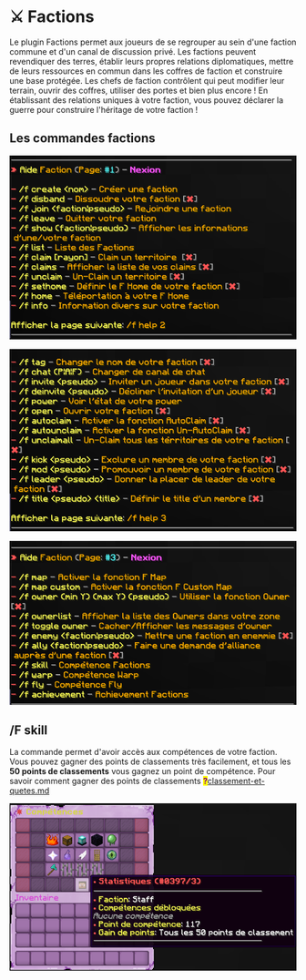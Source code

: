 # ⚔ Factions

Le plugin Factions permet aux joueurs de se regrouper au sein d'une faction commune et d'un canal de discussion privé. Les factions peuvent revendiquer des terres, établir leurs propres relations diplomatiques, mettre de leurs ressources en commun dans les coffres de faction et construire une base protégée. Les chefs de faction contrôlent qui peut modifier leur terrain, ouvrir des coffres, utiliser des portes et bien plus encore ! En établissant des relations uniques à votre faction, vous pouvez déclarer la guerre pour construire l'héritage de votre faction !

## Les commandes factions

![](<../.gitbook/assets/image (7).png>)

![](<../.gitbook/assets/image (8).png>)

![](<../.gitbook/assets/image (2) (1).png>)

## /F skill

La commande permet d'avoir accès aux compétences de votre faction. Vous pouvez gagner des points de classements très facilement, et tous les **50 points de classements** vous gagnez un point de compétence.  Pour savoir comment gagner des points de classements <mark style="color:purple;">**?**</mark>[classement-et-quetes.md](classement-et-quetes.md "mention")

![Interface des compétences factions](<../.gitbook/assets/image (9).png>)

